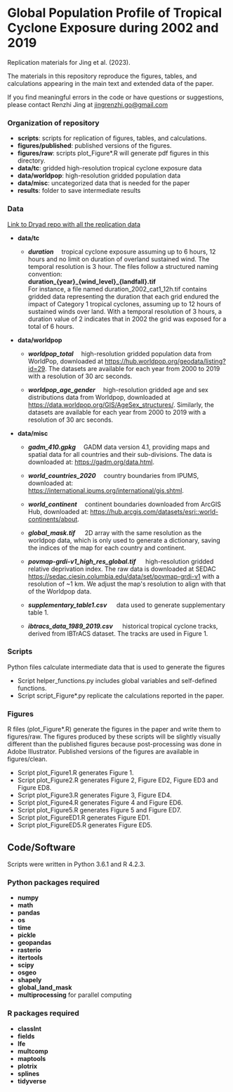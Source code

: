 # Global Population Profile of Tropical Cyclone Exposure during 2002 and 2019


Replication materials for Jing et al. (2023).

The materials in this repository reproduce the figures, tables, and calculations appearing in the main text and extended data of the paper.

If you find meaningful errors in the code or have questions or suggestions, please contact Renzhi Jing at jingrenzhi.go@gmail.com


### Organization of repository

* **scripts**: scripts for replication of figures, tables, and calculations.
* **figures/published**: published versions of the figures.
* **figures/raw**: scripts plot_Figure*.R will generate pdf figures in this directory.
* **data/tc**: gridded high-resolution tropical cyclone exposure data 
* **data/worldpop**: high-resolution gridded population data
* **data/misc**: uncategorized data that is needed for the paper
* **results**: folder to save intermediate results 


### Data
[Link to Dryad repo with all the replication data](https://doi.org/10.5061/dryad.76hdr7t30)

* **data/tc**
    * ***duration*** &emsp;tropical cyclone exposure assuming up to 6 hours, 12 hours and no limit on duration of overland sustained wind. The temporal resolution is 3 hour. The files follow a structured naming convention:   
        **duration\_{year}\_{wind_level}\_{landfall}.tif**  
        For instance, a file named duration\_2002\_cat1\_12h.tif contains gridded data representing the duration that each grid endured the impact of Category 1 tropical cyclones, assuming up to 12 hours of sustained winds over land. With a temporal resolution of 3 hours, a duration value of 2 indicates that in 2002 the grid was exposed for a total of 6 hours.

* **data/worldpop**
    * ***worldpop\_total*** &emsp;high-resolution gridded population data from WorldPop, downloaded at https://hub.worldpop.org/geodata/listing?id=29. The datasets are available for each year from 2000 to 2019 with a resolution of 30 arc seconds. 

    * ***worldpop\_age\_gender*** &emsp;high-resolution gridded age and sex distributions data from Worldpop, downloaded at https://data.worldpop.org/GIS/AgeSex_structures/. Similarly, the datasets are available for each year from 2000 to 2019 with a resolution of 30 arc seconds.

* **data/misc** 
    * ***gadm_410.gpkg*** &emsp;GADM data version 4.1, providing maps and spatial data for all countries and their sub-divisions. The data is downloaded at: https://gadm.org/data.html.

    * ***world_countries_2020*** &emsp;country boundaries from IPUMS, downloaded at: https://international.ipums.org/international/gis.shtml.

    * ***world_continent*** &emsp;continent boundaries downloaded from ArcGIS Hub, downloaded at: https://hub.arcgis.com/datasets/esri::world-continents/about.

    * ***global_mask.tif*** &emsp; 2D array with the same resolution as the worldpop data, which is only used to generate a dictionary, saving the indices of the map for each country and continent.

    * ***povmap-grdi-v1_high_res_global.tif*** &emsp; high-resolution gridded relative deprivation index. The raw data is downloaded at SEDAC https://sedac.ciesin.columbia.edu/data/set/povmap-grdi-v1 with a resolution of ~1 km. We adjust the map's resolution to align with that of the Worldpop data.

    * ***supplementary_table1.csv*** &emsp; data used to generate supplementary table 1.

    * ***ibtracs_data_1989_2019.csv*** &emsp; historical tropical cyclone tracks, derived from IBTrACS dataset. The tracks are used in Figure 1.


### Scripts 
Python files calculate intermediate data that is used to generate the figures

* Script helper_functions.py includes global variables and self-defined functions. 
* Script script_Figure*.py replicate the calculations reported in the paper.


### Figures
R files (plot_Figure*.R) generate the figures in the paper and write them to figures/raw. The figures produced by these scripts will be slightly visually different than the published figures because post-processing was done in Adobe Illustrator. Published versions of the figures are available in figures/clean.

* Script plot_Figure1.R generates Figure 1.
* Script plot_Figure2.R generates Figure 2, Figure ED2, Figure ED3 and Figure ED8.
* Script plot_Figure3.R generates Figure 3, Figure ED4. 
* Script plot_Figure4.R generates Figure 4 and Figure ED6.
* Script plot_Figure5.R generates Figure 5 and Figure ED7.
* Script plot_FigureED1.R generates Figure ED1.
* Script plot_FigureED5.R generates Figure ED5.


## Code/Software
Scripts were written in Python 3.6.1 and R 4.2.3.


### Python packages required
* **numpy**
* **math**
* **pandas**
* **os**
* **time**
* **pickle**
* **geopandas**
* **rasterio**
* **itertools**
* **scipy**
* **osgeo**
* **shapely**
* **global_land_mask**
* **multiprocessing** for parallel computing

### R packages required
* **classInt**
* **fields**
* **lfe**
* **multcomp**
* **maptools**
* **plotrix**
* **splines**
* **tidyverse**

